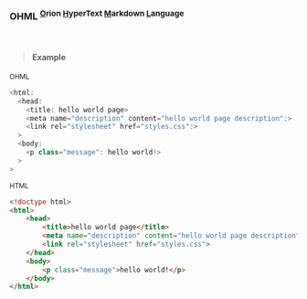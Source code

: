 <h3>OHML <sup><a href="#">O</a>rion <a href="#">H</a>yperText <a href="#">M</a>arkdown <a href="#">L</a>anguage</sup></h3>


</br>

> #### Example

<sub>OHML</sub>

```cs
<html:
  <head:
    <title: hello world page>
    <meta name="description" content="hello world page description":>
    <link rel="stylesheet" href="styles.css":>
  >
  <body:
    <p class="message": hello world!>
  >
>
```

<sub>HTML</sub>

```html
<!doctype html>
<html>
    <head>
        <title>hello world page</title>
        <meta name="description" content="hello world page description">
        <link rel="stylesheet" href="styles.css">
    </head>
    <body>
        <p class="message">hello world!</p>
    </body>
</html>
```
